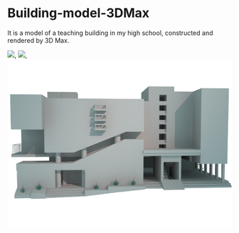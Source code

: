 # Building-model-3DMax
It is a model of a teaching building in my high school, constructed and rendered by 3D Max.  

![](https://github.com/WangSiman-Carol/Building-model-3DMax/blob/master/D_render3.png), ![](https://github.com/WangSiman-Carol/Building-model-3DMax/blob/master/D_render2.png), ![](https://github.com/WangSiman-Carol/Building-model-3DMax/blob/master/D_render.png)
